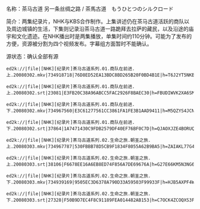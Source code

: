 名称：茶马古道 另一条丝绸之路 / 茶馬古道　もうひとつのシルクロード 

简介：两集纪录片，NHK与KBS合作制作。上集讲述仍在茶马古道活跃的商队以及周边城镇的生活，下集则记录沿茶马古道一路跪拜去拉萨的藏民，以及沿途的庙宇和文化遗迹。在NHK播出时是两集播放，单集时间约110分钟。可能为了发布的方便，资源被分割为四个视频发布。字幕组方面暂时不能确认。

源状态：确认全部有源
```
ed2k://|file|[NHK][纪录片]茶马古道系列.01.商队在前进.上.20080302.mkv|734918718|76D8ED52EA13BDC8BD265B20F0BD4B1E|h=T6J2YT5NKB3V6NKWTKG2B5OO5WWQDJLQ|/

ed2k://|file|[NHK][纪录片]茶马古道系列.01.商队在前进.上.20080302.srt|23081|E3FB20C38A96ABCC5FAC2926F8BAEC30|h=FBUDIWVK2XA6SMD5Q5KZQJNQ76O4XKVK|/

ed2k://|file|[NHK][纪录片]茶马古道系列.01.商队在前进.下.20080302.mkv|734967560|E3C61277561CC3861FA1FE3B1AAD9411|h=M5QZYS4JCNTKOHN4LZ5AB6LPC5JZFN24|/

ed2k://|file|[NHK][纪录片]茶马古道系列.01.商队在前进.下.20080302.srt|37864|1A7471430C9FDB2579DF40EF76BF0C7D|h=QJAOXJZE4BORUQWIC5KMU4KVSLPUWKK5|/

ed2k://|file|[NHK][纪录片]茶马古道系列.02.生命之旅.朝圣之旅.上.20080303.mkv|734967787|530FBBB78D5CB9F1834F8055A62B9BA5|h=ZAIAKL77G4FEU27VAWGZSVZRUUURNXLM|/

ed2k://|file|[NHK][纪录片]茶马古道系列.02.生命之旅.朝圣之旅.上.20080303.srt|38106|F6678EE16A6EB8ED74F856A7DE69676A|h=G27E66KM5N3NG6AHANPHPK3CIV5COR2U|/

ed2k://|file|[NHK][纪录片]茶马古道系列.02.生命之旅.朝圣之旅.下.20080303.mkv|734939169|9505EC3D6378A790D33A59503F99933F|h=HJB5AXPF4WRYV7NCLES2E4OEPCNQQ3R3|/

ed2k://|file|[NHK][纪录片]茶马古道系列.02.生命之旅.朝圣之旅.下.20080303.srt|27328|F50B9D7EC4F8C91189FEA014482AB153|h=C7OCK4ZCOQXS3FEQGHVLAS34V3CQT6VD|/
```
